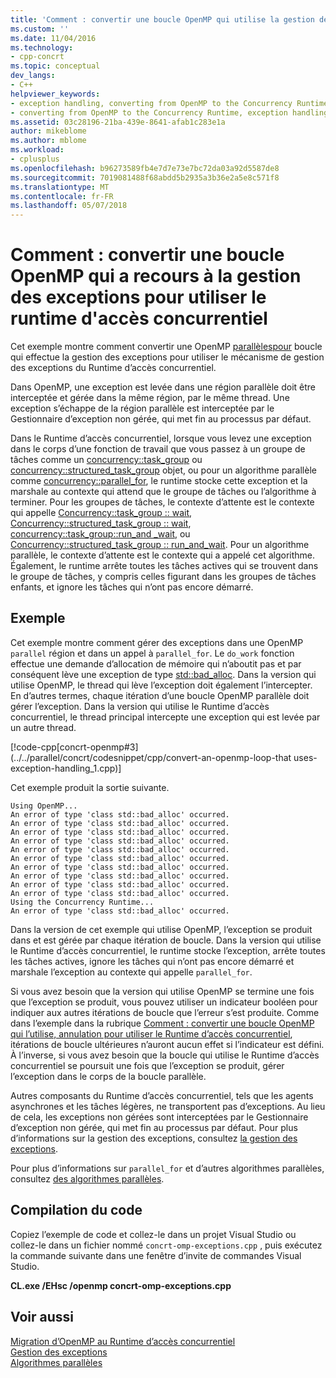 ```yaml
---
title: 'Comment : convertir une boucle OpenMP qui utilise la gestion des exceptions pour utiliser le Runtime d’accès concurrentiel | Documents Microsoft'
ms.custom: ''
ms.date: 11/04/2016
ms.technology:
- cpp-concrt
ms.topic: conceptual
dev_langs:
- C++
helpviewer_keywords:
- exception handling, converting from OpenMP to the Concurrency Runtime
- converting from OpenMP to the Concurrency Runtime, exception handling
ms.assetid: 03c28196-21ba-439e-8641-afab1c283e1a
author: mikeblome
ms.author: mblome
ms.workload:
- cplusplus
ms.openlocfilehash: b96273589fb4e7d7e73e7bc72da03a92d5587de8
ms.sourcegitcommit: 7019081488f68abdd5b2935a3b36e2a5e8c571f8
ms.translationtype: MT
ms.contentlocale: fr-FR
ms.lasthandoff: 05/07/2018
---
```

# <a name="how-to-convert-an-openmp-loop-that-uses-exception-handling-to-use-the-concurrency-runtime"></a>Comment : convertir une boucle OpenMP qui a recours à la gestion des exceptions pour utiliser le runtime d'accès concurrentiel
Cet exemple montre comment convertir une OpenMP [parallèles](../../parallel/concrt/how-to-use-parallel-invoke-to-write-a-parallel-sort-routine.md#parallel)[pour](../../parallel/openmp/reference/for-openmp.md) boucle qui effectue la gestion des exceptions pour utiliser le mécanisme de gestion des exceptions du Runtime d’accès concurrentiel.  
  
 Dans OpenMP, une exception est levée dans une région parallèle doit être interceptée et gérée dans la même région, par le même thread. Une exception s’échappe de la région parallèle est interceptée par le Gestionnaire d’exception non gérée, qui met fin au processus par défaut.  
  

 Dans le Runtime d’accès concurrentiel, lorsque vous levez une exception dans le corps d’une fonction de travail que vous passez à un groupe de tâches comme un [concurrency::task_group](reference/task-group-class.md) ou [concurrency::structured_task_group](../../parallel/concrt/reference/structured-task-group-class.md) objet, ou pour un algorithme parallèle comme [concurrency::parallel_for](reference/concurrency-namespace-functions.md#parallel_for), le runtime stocke cette exception et la marshale au contexte qui attend que le groupe de tâches ou l’algorithme à terminer. Pour les groupes de tâches, le contexte d’attente est le contexte qui appelle [Concurrency::task_group :: wait](reference/task-group-class.md#wait), [Concurrency::structured_task_group :: wait](reference/structured-task-group-class.md#wait), [concurrency::task_group::run_and _wait](reference/task-group-class.md#run_and_wait), ou [Concurrency::structured_task_group :: run_and_wait](reference/structured-task-group-class.md#run_and_wait). Pour un algorithme parallèle, le contexte d’attente est le contexte qui a appelé cet algorithme. Également, le runtime arrête toutes les tâches actives qui se trouvent dans le groupe de tâches, y compris celles figurant dans les groupes de tâches enfants, et ignore les tâches qui n’ont pas encore démarré.  


  
## <a name="example"></a>Exemple  
 Cet exemple montre comment gérer des exceptions dans une OpenMP `parallel` région et dans un appel à `parallel_for`. Le `do_work` fonction effectue une demande d’allocation de mémoire qui n’aboutit pas et par conséquent lève une exception de type [std::bad_alloc](../../standard-library/bad-alloc-class.md). Dans la version qui utilise OpenMP, le thread qui lève l’exception doit également l’intercepter. En d’autres termes, chaque itération d’une boucle OpenMP parallèle doit gérer l’exception. Dans la version qui utilise le Runtime d’accès concurrentiel, le thread principal intercepte une exception qui est levée par un autre thread.  
  
 [!code-cpp[concrt-openmp#3](../../parallel/concrt/codesnippet/cpp/convert-an-openmp-loop-that uses-exception-handling_1.cpp)]  
  
 Cet exemple produit la sortie suivante.  
  
```Output  
Using OpenMP...  
An error of type 'class std::bad_alloc' occurred.  
An error of type 'class std::bad_alloc' occurred.  
An error of type 'class std::bad_alloc' occurred.  
An error of type 'class std::bad_alloc' occurred.  
An error of type 'class std::bad_alloc' occurred.  
An error of type 'class std::bad_alloc' occurred.  
An error of type 'class std::bad_alloc' occurred.  
An error of type 'class std::bad_alloc' occurred.  
An error of type 'class std::bad_alloc' occurred.  
An error of type 'class std::bad_alloc' occurred.  
Using the Concurrency Runtime...  
An error of type 'class std::bad_alloc' occurred.  
```  
  
 Dans la version de cet exemple qui utilise OpenMP, l’exception se produit dans et est gérée par chaque itération de boucle. Dans la version qui utilise le Runtime d’accès concurrentiel, le runtime stocke l’exception, arrête toutes les tâches actives, ignore les tâches qui n’ont pas encore démarré et marshale l’exception au contexte qui appelle `parallel_for`.  
  
 Si vous avez besoin que la version qui utilise OpenMP se termine une fois que l’exception se produit, vous pouvez utiliser un indicateur booléen pour indiquer aux autres itérations de boucle que l’erreur s’est produite. Comme dans l’exemple dans la rubrique [Comment : convertir une boucle OpenMP qui l’utilise, annulation pour utiliser le Runtime d’accès concurrentiel](../../parallel/concrt/convert-an-openmp-loop-that-uses-cancellation.md), itérations de boucle ultérieures n’auront aucun effet si l’indicateur est défini. À l’inverse, si vous avez besoin que la boucle qui utilise le Runtime d’accès concurrentiel se poursuit une fois que l’exception se produit, gérer l’exception dans le corps de la boucle parallèle.  
  
 Autres composants du Runtime d’accès concurrentiel, tels que les agents asynchrones et les tâches légères, ne transportent pas d’exceptions. Au lieu de cela, les exceptions non gérées sont interceptées par le Gestionnaire d’exception non gérée, qui met fin au processus par défaut. Pour plus d’informations sur la gestion des exceptions, consultez [la gestion des exceptions](../../parallel/concrt/exception-handling-in-the-concurrency-runtime.md).  
  
 Pour plus d’informations sur `parallel_for` et d’autres algorithmes parallèles, consultez [des algorithmes parallèles](../../parallel/concrt/parallel-algorithms.md).  
  
## <a name="compiling-the-code"></a>Compilation du code  
 Copiez l’exemple de code et collez-le dans un projet Visual Studio ou collez-le dans un fichier nommé `concrt-omp-exceptions.cpp` , puis exécutez la commande suivante dans une fenêtre d’invite de commandes Visual Studio.  
  
 **CL.exe /EHsc /openmp concrt-omp-exceptions.cpp**  
  
## <a name="see-also"></a>Voir aussi  
 [Migration d’OpenMP au Runtime d’accès concurrentiel](../../parallel/concrt/migrating-from-openmp-to-the-concurrency-runtime.md)   
 [Gestion des exceptions](../../parallel/concrt/exception-handling-in-the-concurrency-runtime.md)   
 [Algorithmes parallèles](../../parallel/concrt/parallel-algorithms.md)

